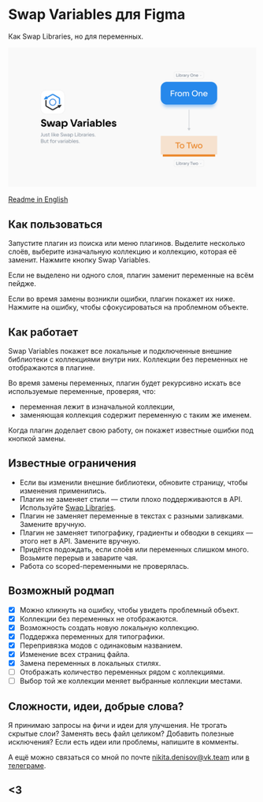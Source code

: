 # Swap Variables для Figma

Как Swap Libraries, но для переменных.

![Swap Variables cover](https://github.com/qurle/swap-variables/blob/main/assets/cover.png?raw=true)

[Readme in English](https://github.com/qurle/swap-variables/blob/main/readme.md)

## Как пользоваться

Запустите плагин из поиска или меню плагинов.
Выделите несколько слоёв, выберите изначальную коллекцию и коллекцию, которая её заменит. Нажмите кнопку Swap Variables.

Если не выделено ни одного слоя, плагин заменит переменные на всём пейдже.

Если во время замены возникли ошибки, плагин покажет их ниже. Нажмите на ошибку, чтобы сфокусироваться на проблемном объекте.

## Как работает

Swap Variables покажет все локальные и подключенные внешние библиотеки с коллекциями внутри них. Коллекции без переменных не отображаются в плагине.

Во время замены переменных, плагин будет рекурсивно искать все используемые переменные, проверяя, что:

-   переменная лежит в изначальной коллекции,
-   заменяющая коллекция содержит переменную с таким же именем.

Когда плагин доделает свою работу, он покажет известные ошибки под кнопкой замены.

## Известные ограничения

-   Если вы изменили внешние библиотеки, обновите страницу, чтобы изменения применились.
-   Плагин не заменяет стили — стили плохо поддерживаются в API. Используйте [Swap Libraries](https://help.figma.com/hc/en-us/articles/4404856784663-Swap-style-and-component-libraries).
-   Плагин не заменяет переменные в текстах с разными заливками. Замените вручную.
-   Плагин не заменяет типографику, градиенты и обводки в секциях — этого нет в API. Замените вручную.
-   Придётся подождать, если слоёв или переменных слишком много. Возьмите перерыв и заварите чая.
-   Работа со scoped-переменными не проверялась.

## Возможный родмап

-   [x] Можно кликнуть на ошибку, чтобы увидеть проблемный объект.
-   [x] Коллекции без переменных не отображаются.
-   [x] Возможность создать новую локальную коллекцию.
-   [x] Поддержка переменных для типографики.
-   [x] Перепривязка модов с одинаковым названием.
-   [x] Изменение всех страниц файла.
-   [x] Замена переменных в локальных стилях.
-   [ ] Отображать количество переменных рядом с коллекциями.
-   [ ] Выбор той же коллекции меняет выбранные коллекции местами.

## Сложности, идеи, добрые слова?

Я принимаю запросы на фичи и идеи для улучшения. Не трогать скрытые слои? Заменять весь файл целиком? Добавить полезные исключения? Если есть идеи или проблемы, напишите в комменты.

А ещё можно связаться со мной по почте [nikita.denisov@vk.team](mailto:nikita.denisov@vk.team?subject=Swap%20Variables) или [в телеграме](https://t.me/qurle).

## <3
